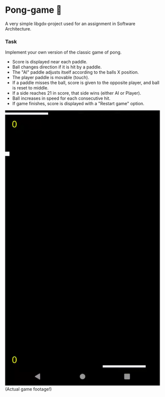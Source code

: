# Pong-game 🏓
A very simple libgdx-project used for an assignment in Software Architecture.

### Task
Implement your own version of the classic game of pong.

* Score is displayed near each paddle.
* Ball changes direction if it is hit by a paddle.
* The "AI" paddle adjusts itself according to the balls X position.
* The player paddle is movable (touch).
* If a paddle misses the ball, score is given to the opposite player, and ball is reset to middle.
* If a side reaches 21 in score, that side wins (either AI or Player).
* Ball increases in speed for each consecutive hit.
* If game finishes, score is displayed with a "Restart game" option.


![Pong](docs/pong.gif)
(Actual game footage!)
